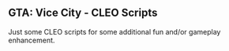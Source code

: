 ## GTA: Vice City - CLEO Scripts

Just some CLEO scripts for some additional fun and/or gameplay enhancement.

